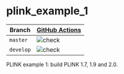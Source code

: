 # plink_example_1

Branch     |[GitHub Actions](https://github.com/richelbilderbeek/plink_example_1/actions)                         
-----------|------------------------------------------------------------------------------------------------------
`master`   |![check](https://github.com/richelbilderbeek/plink_example_1/workflows/check/badge.svg?branch=master) 
`develop`  |![check](https://github.com/richelbilderbeek/plink_example_1/workflows/check/badge.svg?branch=develop)

PLINK example 1: build PLINK 1.7, 1.9 and 2.0.
